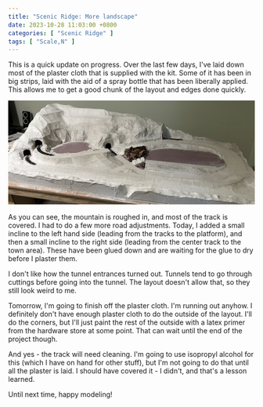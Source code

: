 ```yaml
---
title: "Scenic Ridge: More landscape"
date: 2023-10-28 11:03:00 +0800
categories: [ "Scenic Ridge" ]
tags: [ "Scale,N" ]
---
```


This is a quick update on progress.  Over the last few days, I've laid down most of the plaster cloth that is supplied with the kit.  Some of it has been in big strips, laid with the aid of a spray bottle that has been liberally applied.  This allows me to get a good chunk of the layout and edges done quickly.

![The progress so far](/assets/2023/10/28/IMG_2256.JPG)

As you can see, the mountain is roughed in, and most of the track is covered.  I had to do a few more road adjustments.  Today, I added a small incline to the left hand side (leading from the tracks to the platform), and then a small incline to the right side (leading from the center track to the town area).  These have been glued down and are waiting for the glue to dry before I plaster them.

I don't like how the tunnel entrances turned out.  Tunnels tend to go through cuttings before going into the tunnel.  The layout doesn't allow that, so they still look weird to me.  

Tomorrow, I'm going to finish off the plaster cloth.  I'm running out anyhow.  I definitely don't have enough plaster cloth to do the outside of the layout.  I'll do the corners, but I'll just paint the rest of the outside with a latex primer from the hardware store at some point.  That can wait until the end of the project though.

And yes - the track will need cleaning.  I'm going to use isopropyl alcohol for this (which I have on hand for other stuff), but I'm not going to do that until all the plaster is laid.  I should have covered it - I didn't, and that's a lesson learned.

Until next time, happy modeling!
